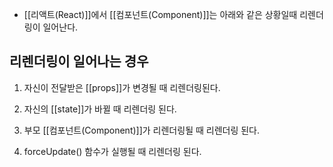- [[리액트(React)]]에서 [[컴포넌트(Component)]]는 아래와 같은 상황일때 리렌더링이 일어난다.


## 리렌더링이 일어나는 경우

1. 자신이 전달받은 [[props]]가 변경될 때 리렌더링된다.

2. 자신의 [[state]]가 바뀔 때 리렌더링 된다.

3. 부모 [[컴포넌트(Component)]]가 리렌더링될 때 리렌더링 된다.

4. forceUpdate() 함수가 실행될 때 리렌더링 된다.